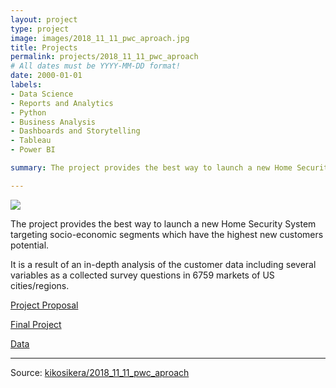 ```yaml
---
layout: project
type: project
image: images/2018_11_11_pwc_aproach.jpg
title: Projects
permalink: projects/2018_11_11_pwc_aproach
# All dates must be YYYY-MM-DD format!
date: 2000-01-01
labels:
- Data Science
- Reports and Analytics
- Python
- Business Analysis
- Dashboards and Storytelling
- Tableau
- Power BI

summary: The project provides the best way to launch a new Home Security System targeting socio-economic segments which have the highest new customers potential. It is a result of an in-depth analysis of the customer data including several variables as a collected survey questions in 6759 markets of US cities/regions. 

---
```


<img class="ui image" src="{{ site.baseurl }}/images/2018_11_11_pwc_aproach_cs.jpg">

The project provides the best way to launch a new Home Security System targeting socio-economic segments which have the highest new customers potential.

It is a result of an in-depth analysis of the customer data including several variables as a collected survey questions in 6759 markets of US cities/regions.

[Project Proposal](https://github.com/kikosikera/2018_11_11_pwc_aproach/blob/master/decks/pwc_Project_Proposal.pdf)

[Final Project](https://github.com/kikosikera/2018_11_11_pwc_aproach/blob/master/decks/Kiko_Siqueira_PwC_Final_%20Project.pdf)

[Data](https://github.com/kikosikera/2018_11_11_pwc_aproach/tree/master/excel)


<hr>

Source: <a href="https://github.com/kikosikera/2018_11_11_pwc_aproach"><i class="large github icon"></i>kikosikera/2018_11_11_pwc_aproach</a>

